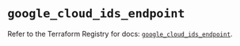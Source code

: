 # `google_cloud_ids_endpoint`

Refer to the Terraform Registry for docs: [`google_cloud_ids_endpoint`](https://registry.terraform.io/providers/hashicorp/google/5.40.0/docs/resources/cloud_ids_endpoint).
